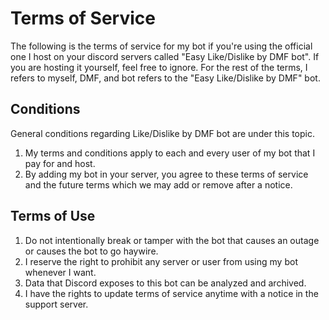 # Terms of Service
The following is the terms of service for my bot if you're using the official one I host on your discord servers called "Easy Like/Dislike by DMF bot". If you are hosting it yourself, feel free to ignore. For the rest of the terms, I refers to myself, DMF, and bot refers to the "Easy Like/Dislike by DMF" bot.

## Conditions
General conditions regarding Like/Dislike by DMF bot are under this topic.
1. My terms and conditions apply to each and every user of my bot that I pay for and host.
2. By adding my bot in your server, you agree to these terms of service and the future terms which we may add or remove after a notice.

## Terms of Use
1. Do not intentionally break or tamper with the bot that causes an outage or causes the bot to go haywire.
2. I reserve the right to prohibit any server or user from using my bot whenever I want.
3. Data that Discord exposes to this bot can be analyzed and archived. 
4. I have the rights to update terms of service anytime with a notice in the support server.